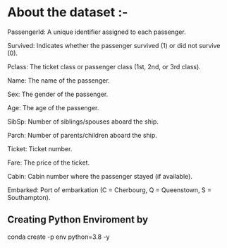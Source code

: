 # About the dataset :-

PassengerId: A unique identifier assigned to each passenger.

Survived: Indicates whether the passenger survived (1) or did not survive (0).

Pclass: The ticket class or passenger class (1st, 2nd, or 3rd class).

Name: The name of the passenger.

Sex: The gender of the passenger.

Age: The age of the passenger.

SibSp: Number of siblings/spouses aboard the ship.

Parch: Number of parents/children aboard the ship.

Ticket: Ticket number.

Fare: The price of the ticket.

Cabin: Cabin number where the passenger stayed (if available).

Embarked: Port of embarkation (C = Cherbourg, Q = Queenstown, S = Southampton).

## Creating Python Enviroment by
conda create -p env python=3.8 -y
